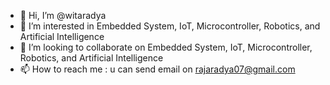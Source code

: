 - 👋 Hi, I’m @witaradya
- 👀 I’m interested in Embedded System, IoT, Microcontroller, Robotics, and Artificial Intelligence
- 💞️ I’m looking to collaborate on Embedded System, IoT, Microcontroller, Robotics, and Artificial Intelligence
- 📫 How to reach me : u can send email on rajaradya07@gmail.com

<!---
witaradya/witaradya is a ✨ special ✨ repository because its `README.md` (this file) appears on your GitHub profile.
You can click the Preview link to take a look at your changes.
--->
